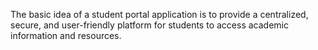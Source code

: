 The basic idea of a student portal application is to provide a centralized, secure, and user-friendly platform for students to access academic information and resources.
